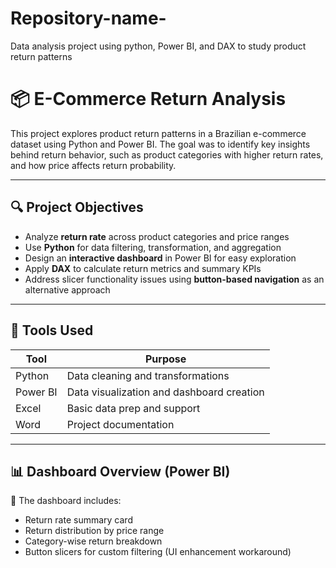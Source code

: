# Repository-name-
Data analysis project using python, Power BI, and DAX to study product return patterns

# 📦 E-Commerce Return Analysis

This project explores product return patterns in a Brazilian e-commerce dataset using Python and Power BI. The goal was to identify key insights behind return behavior, such as product categories with higher return rates, and how price affects return probability.

---

## 🔍 Project Objectives

- Analyze **return rate** across product categories and price ranges  
- Use **Python** for data filtering, transformation, and aggregation  
- Design an **interactive dashboard** in Power BI for easy exploration  
- Apply **DAX** to calculate return metrics and summary KPIs  
- Address slicer functionality issues using **button-based navigation** as an alternative approach

---

## 🧰 Tools Used

| Tool        | Purpose                         |
|-------------|----------------------------------|
| Python      | Data cleaning and transformations |
| Power BI    | Data visualization and dashboard creation |
| Excel       | Basic data prep and support       |
| Word        | Project documentation             |

---

## 📊 Dashboard Overview (Power BI)

📌 The dashboard includes:
- Return rate summary card  
- Return distribution by price range  
- Category-wise return breakdown  
- Button slicers for custom filtering (UI enhancement workaround)

